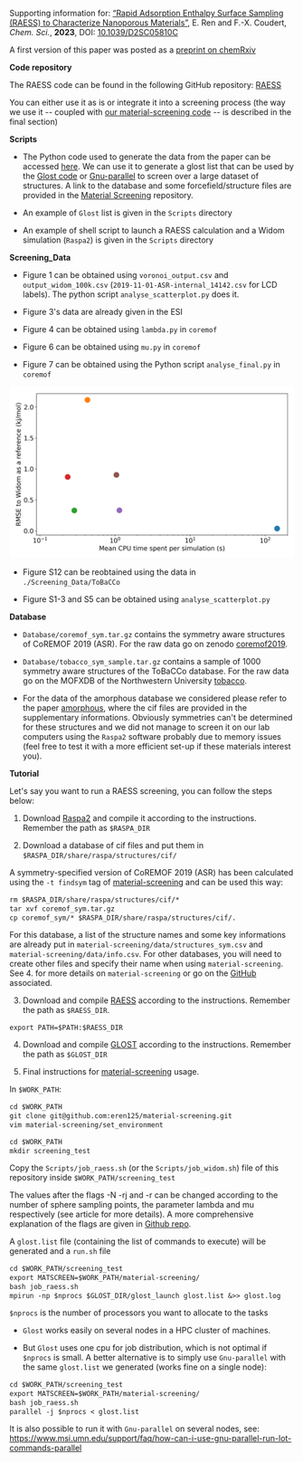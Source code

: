 Supporting information for: [“Rapid Adsorption Enthalpy Surface Sampling (RAESS) to Characterize Nanoporous Materials”](https://doi.org/10.1039/D2SC05810C), E. Ren and F.-X. Coudert, _Chem. Sci._, **2023**, DOI: [10.1039/D2SC05810C](https://doi.org/10.1039/D2SC05810C)


A first version of this paper was posted as a [preprint on chemRxiv](https://doi.org/10.26434/chemrxiv-2022-mczh4-v2)


**Code repository**


The RAESS code can be found in the following GitHub repository: [RAESS](https://github.com/coudertlab/RAESS)

You can either use it as is or integrate it into a screening process (the way we use it -- coupled with [our material-screening code](https://github.com/eren125/material-screening) -- is described in the final section)


**Scripts**


- The Python code used to generate the data from the paper can be accessed [here](https://github.com/eren125/material-screening). We can use it to generate a glost list that can be used by the [Glost code](https://github.com/cea-hpc/glost) or [Gnu-parallel](https://www.gnu.org/software/parallel) to screen over a large dataset of structures. A link to the database and some forcefield/structure files are provided in the [Material Screening](https://github.com/eren125/material-screening) repository.

- An example of `Glost` list is given in the `Scripts` directory

- An example of shell script to launch a RAESS calculation and a Widom simulation (`Raspa2`) is given in the `Scripts` directory


**Screening_Data**

- Figure 1 can be obtained using `voronoi_output.csv` and `output_widom_100k.csv` (`2019-11-01-ASR-internal_14142.csv` for LCD labels). The python script `analyse_scatterplot.py` does it.

- Figure 3's data are already given in the ESI

- Figure 4 can be obtained using `lambda.py` in `coremof`

- Figure 6 can be obtained using `mu.py` in `coremof`

- Figure 7 can be obtained using the Python script `analyse_final.py` in `coremof`

![Alt text](Screening_Data/coremof/Sum-up.png?raw=true "Comparison of the RMSE to the reference Widom insertion and the average computation time for diﬀerent types of enthalpy calculation methods. The surface sampling calculations were all performed with 2k sampling points on each sphere and the Widom simulations were performed using 12k cycles.")

- Figure S12 can be reobtained using the data in `./Screening_Data/ToBaCCo`

- Figure S1-3 and S5 can be obtained using `analyse_scatterplot.py`

**Database**

- `Database/coremof_sym.tar.gz` contains the symmetry aware structures of CoREMOF 2019 (ASR). For the raw data go on zenodo [coremof2019](https://zenodo.org/record/3370144#.Y85ewafMJH4). 

- `Database/tobacco_sym_sample.tar.gz` contains a sample of 1000 symmetry aware structures of the ToBaCCo database. For the raw data go on the MOFXDB of the Northwestern University [tobacco](https://mof.tech.northwestern.edu/databases). 

- For the data of the amorphous database we considered please refer to the paper [amorphous](https://pubs.acs.org/doi/10.1021/acs.chemmater.0c03057), where the cif files are provided in the supplementary informations. Obviously symmetries can't be determined for these structures and we did not manage to screen it on our lab computers using the `Raspa2` software probably due to memory issues (feel free to test it with a more efficient set-up if these materials interest you). 


**Tutorial**

Let's say you want to run a RAESS screening, you can follow the steps below: 

1. Download [Raspa2](https://github.com/iRASPA/RASPA2) and compile it according to the instructions. Remember the path as `$RASPA_DIR`

2. Download a database of cif files and put them in `$RASPA_DIR/share/raspa/structures/cif/`

A symmetry-specified version of CoREMOF 2019 (ASR) has been calculated using the `-t findsym` tag of [material-screening](https://github.com/eren125/material-screening) and can be used this way: 

```
rm $RASPA_DIR/share/raspa/structures/cif/*
tar xvf coremof_sym.tar.gz
cp coremof_sym/* $RASPA_DIR/share/raspa/structures/cif/.
```

For this database, a list of the structure names and some key informations are already put in `material-screening/data/structures_sym.csv` and  `material-screening/data/info.csv`. For other databases, you will need to create other files and specify their name when using `material-screening`. See 4. for more details on `material-screening` or go on the [GitHub](https://github.com/eren125/material-screening) associated.

3. Download and compile [RAESS](https://github.com/coudertlab/RAESS) according to the instructions. Remember the path as `$RAESS_DIR`. 
```
export PATH=$PATH:$RAESS_DIR
```

4. Download and compile [GLOST](https://github.com/cea-hpc/glost) according to the instructions. Remember the path as `$GLOST_DIR`

5. Final instructions for [material-screening](https://github.com/eren125/material-screening) usage.

In `$WORK_PATH`:
```
cd $WORK_PATH
git clone git@github.com:eren125/material-screening.git
vim material-screening/set_environment
```

```
cd $WORK_PATH
mkdir screening_test
```
Copy the `Scripts/job_raess.sh` (or the `Scripts/job_widom.sh`) file of this repository inside `$WORK_PATH/screening_test`

The values after the flags -N -rj and -r can be changed according to the number of sphere sampling points, the parameter lambda and mu respectively (see article for more details). A more comprehensive explanation of the flags are given in [Github repo](https://github.com/eren125/material-screening). 

A `glost.list` file (containing the list of commands to execute) will be generated and a `run.sh` file 

```
cd $WORK_PATH/screening_test
export MATSCREEN=$WORK_PATH/material-screening/
bash job_raess.sh
mpirun -np $nprocs $GLOST_DIR/glost_launch glost.list &>> glost.log
```
`$nprocs` is the number of processors you want to allocate to the tasks

- `Glost` works easily on several nodes in a HPC cluster of machines.

- But `Glost` uses one cpu for job distribution, which is not optimal if `$nprocs` is small. A better alternative is to simply use `Gnu-parallel` with the same `glost.list` we generated (works fine on a single node):
```
cd $WORK_PATH/screening_test
export MATSCREEN=$WORK_PATH/material-screening/
bash job_raess.sh
parallel -j $nprocs < glost.list
```

It is also possible to run it with `Gnu-parallel` on several nodes, see: https://www.msi.umn.edu/support/faq/how-can-i-use-gnu-parallel-run-lot-commands-parallel
